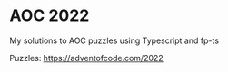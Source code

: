 # AOC 2022

My solutions to AOC puzzles using Typescript and fp-ts

Puzzles: https://adventofcode.com/2022
